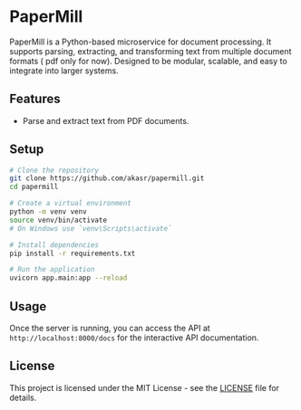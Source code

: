 # PaperMill

PaperMill is a Python-based microservice for document processing. It supports parsing, extracting, and transforming text from multiple document formats ( pdf only for now). Designed to be modular, scalable, and easy to integrate into larger systems.

## Features
- Parse and extract text from PDF documents.

## Setup

```bash
# Clone the repository
git clone https://github.com/akasr/papermill.git
cd papermill

# Create a virtual environment
python -m venv venv
source venv/bin/activate  
# On Windows use `venv\Scripts\activate`

# Install dependencies
pip install -r requirements.txt

# Run the application
uvicorn app.main:app --reload
```

## Usage
Once the server is running, you can access the API at `http://localhost:8000/docs` for the interactive API documentation.


## License

This project is licensed under the MIT License - see the [LICENSE](LICENSE.txt) file for details.